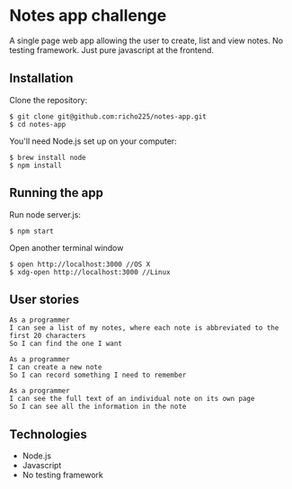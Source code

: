 Notes app challenge
===================
A single page web app allowing the user to create, list and view notes. No testing framework. Just pure javascript at the frontend.

Installation
------------
Clone the repository:
```
$ git clone git@github.com:richo225/notes-app.git
$ cd notes-app
```
You'll need Node.js set up on your computer:

```
$ brew install node
$ npm install
```

Running the app
---------------
Run node server.js:
```
$ npm start
```
Open another terminal window
```
$ open http://localhost:3000 //OS X
$ xdg-open http://localhost:3000 //Linux
```

User stories
------------

```
As a programmer
I can see a list of my notes, where each note is abbreviated to the first 20 characters
So I can find the one I want
```

```
As a programmer
I can create a new note
So I can record something I need to remember
```

```
As a programmer
I can see the full text of an individual note on its own page
So I can see all the information in the note
```

Technologies
------------
* Node.js
* Javascript
* No testing framework
